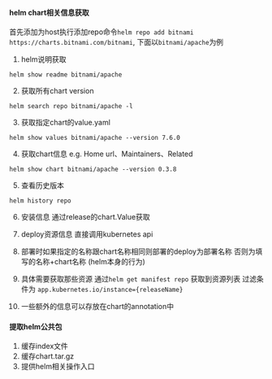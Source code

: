 #### helm chart相关信息获取
首先添加为host执行添加repo命令`helm repo add bitnami https://charts.bitnami.com/bitnami`, 下面以`bitnami/apache`为例
1. helm说明获取
```
helm show readme bitnami/apache
```

2. 获取所有chart version
```
helm search repo bitnami/apache -l
```

3. 获取指定chart的value.yaml
```
helm show values bitnami/apache --version 7.6.0
```

4. 获取chart信息 e.g. Home url、Maintainers、Related
```
helm show chart bitnami/apache --version 0.3.8
```

5. 查看历史版本
```
helm history repo
```

6. 安装信息
通过release的chart.Value获取

7. deploy资源信息
直接调用kubernetes api

8. 部署时如果指定的名称跟chart名称相同则部署的deploy为部署名称 否则为填写的名称+chart名称 (helm本身的行为)

9. 具体需要获取那些资源
通过`helm get manifest repo` 获取到资源列表  过滤条件为 `app.kubernetes.io/instance={releaseName}`

10. 一些额外的信息可以存放在chart的annotation中

#### 提取helm公共包
1. 缓存index文件
2. 缓存chart.tar.gz
3. 提供helm相关操作入口